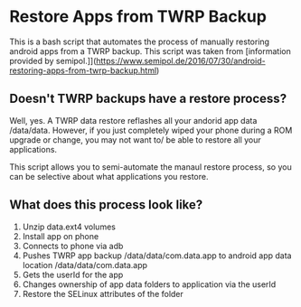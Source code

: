 # Restore Apps from TWRP Backup

This is a bash script that automates the process of manually restoring android apps from a TWRP backup.
This script was taken from [information provided by semipol.]](https://www.semipol.de/2016/07/30/android-restoring-apps-from-twrp-backup.html)

## Doesn't TWRP backups have a restore process?

Well, yes. A TWRP data restore reflashes all your andorid app data /data/data. However, if you just completely wiped your phone during a ROM upgrade or change, you may not want to/ be able to restore all your applications.

This script allows you to semi-automate the manaul restore process, so you can be selective about what applications you restore.

## What does this process look like?

1. Unzip data.ext4 volumes
2. Install app on phone
3. Connects to phone via adb
4. Pushes TWRP app backup /data/data/com.data.app to android app data location /data/data/com.data.app
5. Gets the userId for the app
6. Changes ownership of app data folders to application via the userId
7. Restore the SELinux attributes of the folder
